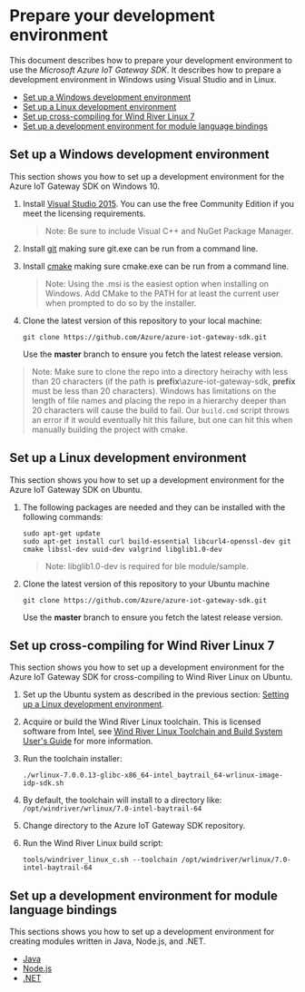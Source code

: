 # Prepare your development environment

This document describes how to prepare your development environment to use the *Microsoft Azure IoT Gateway SDK*. It describes how to prepare a development environment in Windows using Visual Studio and in Linux.

- [Set up a Windows development environment](#set-up-a-windows-development-environment)
- [Set up a Linux development environment](#set-up-a-linux-development-environment)
- [Set up cross-compiling for Wind River Linux 7](#set-up-cross-compiling-for-wind-river-linux-7)
- [Set up a development environment for module language bindings](#set-up-a-development-environment-for-module-language-bindings)

## Set up a Windows development environment

This section shows you how to set up a development environment for the Azure IoT Gateway SDK on Windows 10.

1. Install [Visual Studio 2015](https://www.visualstudio.com). You can use the free Community Edition if you meet the licensing requirements.

    > Note: Be sure to include Visual C++ and NuGet Package Manager.

1. Install [git](http://www.git-scm.com) making sure git.exe can be run from a command line.
1. Install [cmake](https://cmake.org/download/) making sure cmake.exe can be run from a command line.

    > Note: Using the .msi is the easiest option when installing on Windows. Add CMake to the PATH for at least the current user when prompted to do so by the installer.

1. Clone the latest version of this repository to your local machine:

    ```
    git clone https://github.com/Azure/azure-iot-gateway-sdk.git
    ```

    Use the **master** branch to ensure you fetch the latest release version.

> Note: Make sure to clone the repo into a directory heirachy with less than 20 characters (if the path is **prefix**\azure-iot-gateway-sdk, **prefix** must be less than 20 characters). Windows has limitations on the length of file names and placing the repo in a hierarchy deeper than 20 characters will cause the build to fail. Our `build.cmd` script throws an error if it would eventually hit this failure, but one can hit this when manually building the project with cmake.

## Set up a Linux development environment

This section shows you how to set up a development environment for the Azure IoT Gateway SDK on Ubuntu.

1. The following packages are needed and they can be installed with the following commands:

    ```
    sudo apt-get update 
    sudo apt-get install curl build-essential libcurl4-openssl-dev git cmake libssl-dev uuid-dev valgrind libglib1.0-dev
    ```

    > Note: libglib1.0-dev is required for ble module/sample.

1. Clone the latest version of this repository to your Ubuntu machine

    ```
    git clone https://github.com/Azure/azure-iot-gateway-sdk.git
    ```

    Use the **master** branch to ensure you fetch the latest release version.

## Set up cross-compiling for Wind River Linux 7

This section shows you how to set up a development environment for the Azure IoT Gateway SDK for cross-compiling to Wind River Linux on Ubuntu.

1. Set up the Ubuntu system as described in the previous section: [Setting up a Linux development environment](#set-up-a-linux-development-environment).

1. Acquire or build the Wind River Linux toolchain. This is licensed software from Intel, see [Wind River Linux Toolchain and Build System User's Guide](https://knowledge.windriver.com/en-us/000_Products/000/010/000/050/000_Wind_River_Linux_Toolchain_and_Build_System_User's_Guide%2C_7.0) for more information.

1. Run the toolchain installer:

    ```
    ./wrlinux-7.0.0.13-glibc-x86_64-intel_baytrail_64-wrlinux-image-idp-sdk.sh
    ```

1. By default, the toolchain will install to a directory like: `/opt/windriver/wrlinux/7.0-intel-baytrail-64`

1. Change directory to the Azure IoT Gateway SDK repository.

1. Run the Wind River Linux build script:

    ```
    tools/windriver_linux_c.sh --toolchain /opt/windriver/wrlinux/7.0-intel-baytrail-64
    ```

## Set up a development environment for module language bindings

This sections shows you how to set up a development environment for creating modules written in Java, Node.js, and .NET.

- [Java](../samples/java_sample/java_devbox_setup.md)
- [Node.js](../samples/nodejs_simple_sample/README.md)
- [.NET](../samples/dotnet_binding_sample/README.md)
